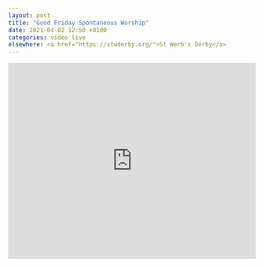 ```yaml
---
layout: post
title: "Good Friday Spontaneous Worship"
date: 2021-04-02 12:50 +0100
categories: video live
elsewhere: <a href="https://stwderby.org/">St Werb's Derby</a>
---
```


<iframe width="100%" height="400em" src="https://www.youtube.com/embed/Hf7hYEYO3t4" frameborder="0" allow="accelerometer; autoplay; clipboard-write; encrypted-media; gyroscope; picture-in-picture" allowfullscreen></iframe>
